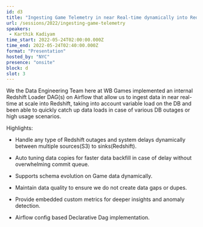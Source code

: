 ```yaml
---
id: d3
title: "Ingesting Game Telemetry in near Real-time dynamically into Redshift with Airflow (WB Games)"
url: /sessions/2022/ingesting-game-telemetry
speakers:
 - Karthik Kadiyam
time_start: 2022-05-24T02:00:00.000Z
time_end: 2022-05-24T02:40:00.000Z
format: "Presentation"
hosted_by: "NYC"
presence: "onsite"
block: d
slot: 3
---
```


We the Data Engineering Team here at WB Games implemented an internal Redshift Loader DAG(s) on Airflow that allow us to ingest data in near real-time at scale into Redshift, taking into account variable load on the DB and been able to quickly catch up data loads in case of various DB outages or high usage scenarios.
 
 
 
 Highlights:
 
  - Handle any type of Redshift outages and system delays dynamically between multiple sources(S3) to sinks(Redshift).
 
  - Auto tuning data copies for faster data backfill in case of delay without overwhelming commit queue.
 
  - Supports schema evolution on Game data dynamically.
 
  - Maintain data quality to ensure we do not create data gaps or dupes.
 
  - Provide embedded custom metrics for deeper insights and anomaly detection.
 
  - Airflow config based Declarative Dag implementation.